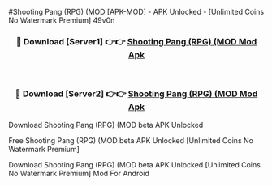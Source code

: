 #Shooting Pang (RPG) (MOD [APK-MOD] - APK Unlocked - [Unlimited Coins No Watermark Premium] 49v0n



<div align="center">

<h3>🔴 Download [Server1] 👉👉 <a href="https://momento.my/?title=Shooting_Pang_(RPG)_(MOD">Shooting Pang (RPG) (MOD Mod Apk</a></h3><br>

<h3>🔴 Download [Server2] 👉👉 <a href="https://momento.my/?title=Shooting_Pang_(RPG)_(MOD">Shooting Pang (RPG) (MOD Mod Apk</a></h3>
</div>



Download Shooting Pang (RPG) (MOD beta APK Unlocked

Free Shooting Pang (RPG) (MOD beta APK Unlocked [Unlimited Coins No Watermark Premium]

Download Shooting Pang (RPG) (MOD beta APK Unlocked [Unlimited Coins No Watermark Premium] Mod For Android
